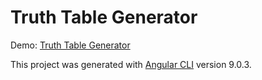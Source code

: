 # Truth Table Generator

Demo: [Truth Table Generator](https://truthtable.page/)

This project was generated with [Angular CLI](https://github.com/angular/angular-cli) version 9.0.3.
